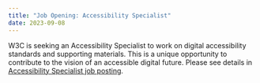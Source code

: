 ```yaml
---
title: "Job Opening: Accessibility Specialist"
date: 2023-09-08
---
```


W3C is seeking an Accessibility Specialist to work on digital accessibility standards and supporting materials. This is a unique opportunity to contribute to the vision of an accessible digital future. Please see details in [Accessibility Specialist job posting](https://w3.org/careers/2023-accessibility-specialist/).
